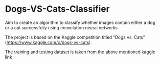 # Dogs-VS-Cats-Classifier
 Aim to create an algorithm to classify whether images contain either a dog or a cat successfully using convolution neural networks

The project is based on the Kaggle competition titled "Dogs vs. Cats"(https://www.kaggle.com/c/dogs-vs-cats).

The training and testing dataset is taken from the above mentioned kaggle link
